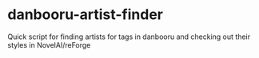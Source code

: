 # danbooru-artist-finder
Quick script for finding artists for tags in danbooru and checking out their styles in NovelAI/reForge
